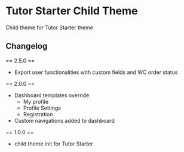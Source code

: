 # Tutor Starter Child Theme
Child theme for Tutor Starter theme

## Changelog

== 2.5.0 ==
- Export user functionalities with custom fields and WC order status

== 2.0.0 ==
- Dashboard templates override
    - My profile
    - Profile Settings
    - Registration
- Custom navigations added to dashboard

== 1.0.0 ==
- child theme init for Tutor Starter
